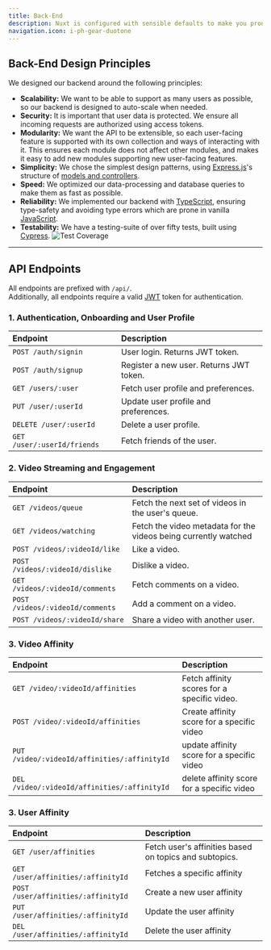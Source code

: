 ```yaml
---
title: Back-End
description: Nuxt is configured with sensible defaults to make you productive.
navigation.icon: i-ph-gear-duotone
---
```


## Back-End Design Principles

We designed our backend around the following principles:

- **Scalability:** We want to be able to support as many users as possible, so our backend is designed to auto-scale when needed.
- **Security:** It is important that user data is protected. We ensure all incoming requests are authorized using access tokens.
- **Modularity:** We want the API to be extensible, so each user-facing feature is supported with its own
    collection and ways of interacting with it. This ensures each module does not affect other modules,
    and makes it easy to add new modules supporting new user-facing features.
- **Simplicity:** We chose the simplest design patterns, using [Express.js][express]'s structure of [models and controllers][models].
- **Speed:** We optimized our data-processing and database queries to make them as fast as possible.
- **Reliability:** We implemented our backend with [TypeScript][ts], ensuring type-safety
  and avoiding type errors which are prone in vanilla [JavaScript][js].
- **Testability:** We have a testing-suite of over fifty tests, built using [Cypress][cypress].
  ![Test Coverage](/assets/docs/architecture/backend/test-run.png)

---

## API Endpoints

All endpoints are prefixed with `/api/`.  
Additionally, all endpoints require a valid [JWT][jwt] token for authentication.

### 1. Authentication, Onboarding and User Profile

| Endpoint | Description |
| :--- | :--- |
| `POST /auth/signin` | User login. Returns JWT token. |
| `POST /auth/signup` | Register a new user. Returns JWT token. |
| `GET /users/:user` | Fetch user profile and preferences. |
| `PUT /user/:userId` | Update user profile and preferences. |
| `DELETE /user/:userId` | Delete a user profile. |
| `GET /user/:userId/friends` | Fetch friends of the user. |

### 2. Video Streaming and Engagement

| Endpoint | Description |
| :--- | :--- |
| `GET /videos/queue` | Fetch the next set of videos in the user's queue. |
| `GET /videos/watching` | Fetch the video metadata for the videos being currently watched |
| `POST /videos/:videoId/like` | Like a video. |
| `POST /videos/:videoId/dislike` | Dislike a video. |
| `GET /videos/:videoId/comments` | Fetch comments on a video. |
| `POST /videos/:videoId/comments` | Add a comment on a video. |
| `POST /videos/:videoId/share` | Share a video with another user. |

### 3. Video Affinity

| Endpoint | Description |
| :--- | :--- |
| `GET /video/:videoId/affinities` | Fetch affinity scores for a specific video. |
| `POST /video/:videoId/affinities` | Create affinity score for a specific video |
| `PUT /video/:videoId/affinities/:affinityId` | update affinity score for a specific video |
| `DEL /video/:videoId/affinities/:affinityId` | delete affinity score for a specific video |

### 3. User Affinity

| Endpoint | Description |
| :--- | :--- |
| `GET /user/affinities` | Fetch user's affinities based on topics and subtopics. |
| `GET /user/affinities/:affinityId` | Fetches a specific affinity |
| `POST /user/affinities/:affinityId`| Create a new user affinity |
| `PUT /user/affinities/:affinityId` | Update the user affinity |
| `DEL /user/affinities/:affinityId` | Delete the user affinity |

[models]: https://developer.mozilla.org/en-US/docs/Learn/Server-side/Express_Nodejs/mongoose
[express]: https://expressjs.com
[ts]: https://www.typescriptlang.org
[js]: https://developer.mozilla.org/en-US/docs/Web/JavaScript
[cypress]: https://www.cypress.io
[jwt]: https://jwt.io
